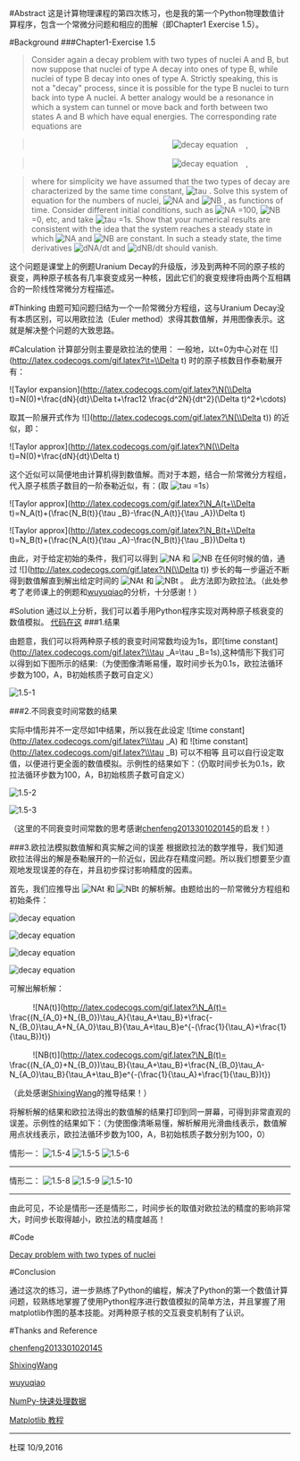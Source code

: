 #Abstract
这是计算物理课程的第四次练习，也是我的第一个Python物理数值计算程序，包含一个常微分问题和相应的图解（即Chapter1 Exercise 1.5）。

#Background
###Chapter1-Exercise 1.5

>Consider again a decay problem with two types of nuclei A and B, but now suppose that nuclei of type A decay into ones of type B, while nuclei of type B decay into ones of type A. Strictly speaking, this is not a "decay" process, since it is possible for the type B nuclei to turn back into type A nuclei. A better analogy would be a resonance in which a system can tunnel or move back and forth between two states A and B which have equal energies. The corresponding rate equations are

>　　　　　　　　　　　　　　　　　　![decay equation](http://latex.codecogs.com/gif.latex?\\frac{dN_A}{dt}=\\frac{N_B}{\\tau}-\\frac{N_A}{\\tau})　,

>　　　　　　　　　　　　　　　　　　![decay equation](http://latex.codecogs.com/gif.latex?\\frac{dN_B}{dt}=\\frac{N_A}{\\tau}-\\frac{N_B}{\\tau})　,

>where for simplicity we have assumed that the two types of decay are characterized by the same time constant, 
![tau](http://latex.codecogs.com/gif.latex?\\tau)
. Solve this system of equation for the numbers of nuclei, 
![NA](http://latex.codecogs.com/gif.latex?\N_A)
and 
![NB](http://latex.codecogs.com/gif.latex?\N_B)
, as functions of time. Consider different initial conditions, such as 
![NA](http://latex.codecogs.com/gif.latex?\N_A)
=100, 
![NB](http://latex.codecogs.com/gif.latex?\N_B)
=0, etc, and take 
![tau](http://latex.codecogs.com/gif.latex?\\tau)
=1s. Show that your numerical results are consistent with the idea that the system reaches a steady state in which 
![NA](http://latex.codecogs.com/gif.latex?\N_A)
and 
![NB](http://latex.codecogs.com/gif.latex?\N_B)
are constant. In such a steady state, the time derivatives 
![dNA/dt](http://latex.codecogs.com/gif.latex?\{dN_A}/{dt}) and ![dNB/dt](http://latex.codecogs.com/gif.latex?\{dN_B}/{dt}) should vanish.

这个问题是课堂上的例题Uranium Decay的升级版，涉及到两种不同的原子核的衰变，两种原子核各有几率衰变成另一种核，因此它们的衰变规律将由两个互相耦合的一阶线性常微分方程描述。

#Thinking
由题可知问题归结为一个一阶常微分方程组，这与Uranium Decay没有本质区别，可以用欧拉法（Euler method）求得其数值解，并用图像表示。这就是解决整个问题的大致思路。

#Calculation
计算部分则主要是欧拉法的使用：
一般地，以t=0为中心对在
![](http://latex.codecogs.com/gif.latex?\t=\\Delta t)
时的原子核数目作泰勒展开有：

![Taylor expansion](http://latex.codecogs.com/gif.latex?\N(\\Delta t)=N(0)+\\frac{dN}{dt}\\Delta t+\\frac12 \\frac{d^2N}{dt^2}(\\Delta t)^2+\\cdots)

取其一阶展开式作为
![](http://latex.codecogs.com/gif.latex?\N(\\Delta t))
的近似，即：

![Taylor approx](http://latex.codecogs.com/gif.latex?\N(\\Delta t)=N(0)+\\frac{dN}{dt}\\Delta t)

这个近似可以简便地由计算机得到数值解。而对于本题，结合一阶常微分方程组，代入原子核质子数目的一阶泰勒近似，有：(取
![tau](http://latex.codecogs.com/gif.latex?\\tau)
=1s）

![Taylor approx](http://latex.codecogs.com/gif.latex?\N_A(t+\\Delta t)=N_A(t)+(\\frac{N_B(t)}{\\tau _B}-\\frac{N_A(t)}{\\tau _A})\\Delta t)

![Taylor approx](http://latex.codecogs.com/gif.latex?\N_B(t+\\Delta t)=N_B(t)+(\\frac{N_A(t)}{\\tau _A}-\\frac{N_B(t)}{\\tau _B})\\Delta t)

由此，对于给定初始的条件，我们可以得到
![NA](http://latex.codecogs.com/gif.latex?\N_A)
和
![NB](http://latex.codecogs.com/gif.latex?\N_B)
在任何时候的值，通过
![](http://latex.codecogs.com/gif.latex?\N(\\Delta t))
步长的每一步逼近不断得到数值解直到解出给定时间的
![NAt](http://latex.codecogs.com/gif.latex?\N_A(t))
和
![NBt](http://latex.codecogs.com/gif.latex?\N_B(t))
。
此方法即为欧拉法。（此处参考了老师课上的例题和[wuyuqiao](https://github.com/wuyuqiao/computationalphysics_N2013301020142/blob/master/Chapter1/Homework%20of%20Chapter%201.md)的分析，十分感谢！）

#Solution
通过以上分析，我们可以着手用Python程序实现对两种原子核衰变的数值模拟。
[代码在这](https://github.com/Cvke/compuational_physics_N2014302580257/blob/master/Exercise_04-Chapter-1-problem-1.5-The-decay-of-two-kinds-of-particles/1.5-Decay%20problem%20with%20two%20types%20of%20nuclei.py)
###1.结果

由题意，我们可以将两种原子核的衰变时间常数均设为1s，即![time constant](http://latex.codecogs.com/gif.latex?\\\tau _A=\\tau _B=1s),这种情形下我们可以得到如下图所示的结果:（为使图像清晰易懂，取时间步长为0.1s，欧拉法循环步数为100，A，B初始核质子数可自定义）

![1.5-1](https://github.com/Cvke/compuational_physics_N2014302580257/blob/master/Exercise_04-Chapter-1-problem-1.5-The-decay-of-two-kinds-of-particles/figures/chapter1-1.5-1.png)

###2.不同衰变时间常数的结果

实际中情形并不一定尽如1中结果，所以我在此设定
![time constant](http://latex.codecogs.com/gif.latex?\\\tau _A)
和
![time constant](http://latex.codecogs.com/gif.latex?\\\tau _B)
可以不相等
且可以自行设定取值，以便进行更全面的数值模拟。示例性的结果如下：（仍取时间步长为0.1s，欧拉法循环步数为100，A，B初始核质子数可自定义）

![1.5-2](https://github.com/Cvke/compuational_physics_N2014302580257/blob/master/Exercise_04-Chapter-1-problem-1.5-The-decay-of-two-kinds-of-particles/figures/chapter1-1.5-2.png)

![1.5-3](https://github.com/Cvke/compuational_physics_N2014302580257/blob/master/Exercise_04-Chapter-1-problem-1.5-The-decay-of-two-kinds-of-particles/figures/chapter1-1.5-3.png)



（这里的不同衰变时间常数的思考感谢[chenfeng2013301020145](https://www.zybuluo.com/355073677/note/318129)的启发！）

###3.欧拉法模拟数值解和真实解之间的误差
根据欧拉法的数学推导，我们知道欧拉法得出的解是泰勒展开的一阶近似，因此存在精度问题。所以我们想要至少直观地发现误差的存在，并且初步探讨影响精度的因素。

首先，我们应推导出
![NAt](http://latex.codecogs.com/gif.latex?\N_A(t))
和
![NBt](http://latex.codecogs.com/gif.latex?\N_B(t))
的解析解。由题给出的一阶常微分方程组和初始条件：

![decay equation](http://latex.codecogs.com/gif.latex?\\frac{dN_A}{dt}=\\frac{N_B}{\\tau}-\\frac{N_A}{\\tau})

![decay equation](http://latex.codecogs.com/gif.latex?\\frac{dN_B}{dt}=\\frac{N_A}{\\tau}-\\frac{N_B}{\\tau})

![decay equation](http://latex.codecogs.com/gif.latex?\N_A(0)=N_{A_0})

![decay equation](http://latex.codecogs.com/gif.latex?\N_B(0)=N_{B_0})

可解出解析解：

　　　![NA(t)](http://latex.codecogs.com/gif.latex?\N_A(t)= \\frac{(N_{A_0}+N_{B_0})\\tau_A}{\\tau_A+\\tau_B}+\\frac{-N_{B_0}\\tau_A+N_{A_0}\\tau_B}{\\tau_A+\\tau_B}e^{-(\\frac{1}{\\tau_A}+\\frac{1}{\\tau_B})t})

　　　![NB(t)](http://latex.codecogs.com/gif.latex?\N_B(t)= \\frac{(N_{A_0}+N_{B_0})\\tau_B}{\\tau_A+\\tau_B}+\\frac{N_{B_0}\\tau_A-N_{A_0}\\tau_B}{\\tau_A+\\tau_B}e^{-(\\frac{1}{\\tau_A}+\\frac{1}{\\tau_B})t})

（此处感谢[ShixingWang](https://www.zybuluo.com/ShixingWang/note/321753)的推导结果！）

将解析解的结果和欧拉法得出的数值解的结果打印到同一屏幕，可得到非常直观的误差。示例性的结果如下：（为使图像清晰易懂，解析解用光滑曲线表示，数值解用点状线表示，欧拉法循环步数为100，A，B初始核质子数分别为100，0）

情形一：
![1.5-4](https://github.com/Cvke/compuational_physics_N2014302580257/blob/master/Exercise_04-Chapter-1-problem-1.5-The-decay-of-two-kinds-of-particles/figures/chapter1-1.5-4.png)
![1.5-5](https://github.com/Cvke/compuational_physics_N2014302580257/blob/master/Exercise_04-Chapter-1-problem-1.5-The-decay-of-two-kinds-of-particles/figures/chapter1-1.5-5.png)
![1.5-6](https://github.com/Cvke/compuational_physics_N2014302580257/blob/master/Exercise_04-Chapter-1-problem-1.5-The-decay-of-two-kinds-of-particles/figures/chapter1-1.5-6.png)
***

情形二：
![1.5-8](https://github.com/Cvke/compuational_physics_N2014302580257/blob/master/Exercise_04-Chapter-1-problem-1.5-The-decay-of-two-kinds-of-particles/figures/chapter1-1.5-8.png)
![1.5-9](https://github.com/Cvke/compuational_physics_N2014302580257/blob/master/Exercise_04-Chapter-1-problem-1.5-The-decay-of-two-kinds-of-particles/figures/chapter1-1.5-9.png)
![1.5-10](https://github.com/Cvke/compuational_physics_N2014302580257/blob/master/Exercise_04-Chapter-1-problem-1.5-The-decay-of-two-kinds-of-particles/figures/chapter1-1.5-10.png)
***

由此可见，不论是情形一还是情形二，时间步长的取值对欧拉法的精度的影响非常大，时间步长取得越小，欧拉法的精度越高！

#Code

[Decay problem with two types of nuclei](https://github.com/Cvke/compuational_physics_N2014302580257/blob/master/Exercise_04-Chapter-1-problem-1.5-The-decay-of-two-kinds-of-particles/1.5-Decay%20problem%20with%20two%20types%20of%20nuclei.py)

#Conclusion

通过这次的练习，进一步熟练了Python的编程，解决了Python的第一个数值计算问题，较熟练地掌握了使用Python程序进行数值模拟的简单方法，并且掌握了用matplotlib作图的基本技能。对两种原子核的交互衰变机制有了认识。

#Thanks and Reference

[chenfeng2013301020145](https://www.zybuluo.com/355073677/note/318129)

[ShixingWang](https://www.zybuluo.com/ShixingWang/note/321753)

[wuyuqiao](https://github.com/wuyuqiao/computationalphysics_N2013301020142/blob/master/Chapter1/Homework%20of%20Chapter%201.md)

[NumPy-快速处理数据](http://old.sebug.net/paper/books/scipydoc/numpy_intro.html)

[Matplotlib 教程](http://liam0205.me/2014/09/11/matplotlib-tutorial-zh-cn/)

***
杜琛
10/9,2016
